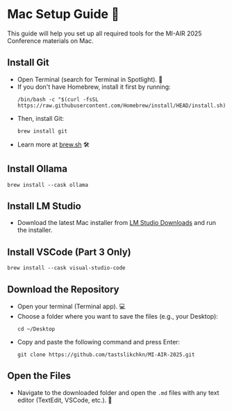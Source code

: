 # Mac Setup Guide 🍏

This guide will help you set up all required tools for the MI-AIR 2025 Conference materials on Mac.

## Install Git
- Open Terminal (search for Terminal in Spotlight). 💬
- If you don't have Homebrew, install it first by running:
  ```
  /bin/bash -c "$(curl -fsSL https://raw.githubusercontent.com/Homebrew/install/HEAD/install.sh)"
  ```
- Then, install Git:
  ```
  brew install git
  ```
- Learn more at [brew.sh](https://brew.sh/) 🛠️

## Install Ollama
  ```
  brew install --cask ollama
  ```

## Install LM Studio
- Download the latest Mac installer from [LM Studio Downloads](https://lmstudio.ai/download) and run the installer.

## Install VSCode (Part 3 Only)
  ```
  brew install --cask visual-studio-code
  ```

## Download the Repository
- Open your terminal (Terminal app). 💻
- Choose a folder where you want to save the files (e.g., your Desktop):
  ```
  cd ~/Desktop
  ```
- Copy and paste the following command and press Enter:
  ```
  git clone https://github.com/tastslikchkn/MI-AIR-2025.git
  ```

## Open the Files
- Navigate to the downloaded folder and open the `.md` files with any text editor (TextEdit, VSCode, etc.). 📝
